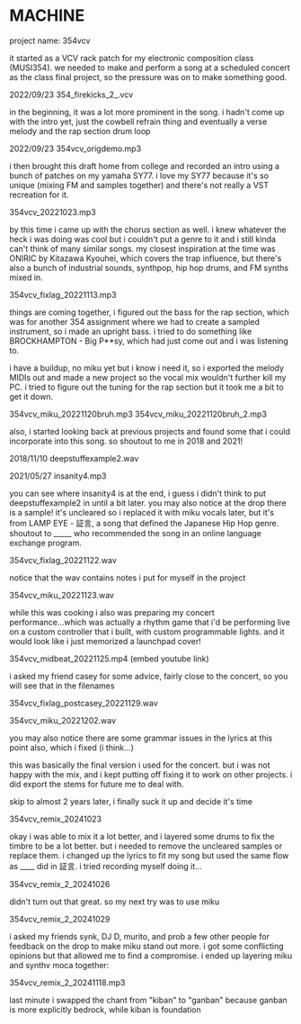 # MACHINE

project name: 354vcv

it started as a VCV rack patch for my electronic composition class (MUSI354). we
needed to make and perform a song at a scheduled concert as the class final
project, so the pressure was on to make something good.

2022/09/23
354_firekicks_2_.vcv

in the beginning, it was a lot more prominent in the song.
i hadn't come up with the intro yet, just the cowbell refrain thing and
eventually a verse melody and the rap section drum loop

2022/09/23
354vcv_origdemo.mp3

i then brought this draft home from college and recorded an intro using a bunch
of patches on my yamaha SY77. i love my SY77 because it's so unique
(mixing FM and samples together) and there's not really a VST recreation for it.

354vcv_20221023.mp3

by this time i came up with the chorus section as well. i knew whatever the heck
i was doing was cool but i couldn't put a genre to it and i still kinda can't
think of many similar songs. my closest inspiration at the time was ONIRIC
by Kitazawa Kyouhei, which covers the trap influence, but there's also a bunch
of industrial sounds, synthpop, hip hop drums, and FM synths mixed in.

354vcv_fixlag_20221113.mp3

things are coming together, i figured out the bass for the rap section, which
was for another 354 assignment where we had to create a sampled instrument, so
i made an upright bass. i tried to do something like BROCKHAMPTON - Big P**sy,
which had just come out and i was listening to.

i have a buildup, no miku yet but i know i need it, so i exported the melody
MIDIs out and made a new project so the vocal mix wouldn't further kill my PC.
i tried to figure out the tuning for the rap section but it took me a bit to get
it down.

354vcv_miku_20221120bruh.mp3
354vcv_miku_20221120bruh_2.mp3

also, i started looking back at previous projects and found some that i could
incorporate into this song. so shoutout to me in 2018 and 2021!

2018/11/10
deepstuffexample2.wav

2021/05/27
insanity4.mp3

you can see where insanity4 is at the end, i guess i didn't think to put
deepstuffexample2 in until a bit later. you may also notice at the drop there
is a sample! it's uncleared so i replaced it with miku vocals later, but it's
from LAMP EYE - 証言, a song that defined the Japanese Hip Hop genre. shoutout
to _____ who recommended the song in an online language exchange program.

354vcv_fixlag_20221122.wav

notice that the wav contains notes i put for myself in the project

354vcv_miku_20221123.wav

while this was cooking i also was preparing my concert performance...which was
actually a rhythm game that i'd be performing live on a custom controller that
i built, with custom programmable lights. and it would look like i just
memorized a launchpad cover!

354vcv_midbeat_20221125.mp4 (embed youtube link)

i asked my friend casey for some advice, fairly close to the concert,
so you will see that in the filenames

354vcv_fixlag_postcasey_20221129.wav

354vcv_miku_20221202.wav

you may also notice there are some grammar issues in the lyrics at this point
also, which i fixed (i think...)

this was basically the final version i used for the concert. but i was not happy
with the mix, and i kept putting off fixing it to work on other projects. i did
export the stems for future me to deal with.

skip to almost 2 years later, i finally suck it up and decide it's time

354vcv_remix_20241023

okay i was able to mix it a lot better, and i layered some drums to fix the
timbre to be a lot better. but i needed to remove the uncleared samples or
replace them. i changed up the lyrics to fit my song but used the same flow as
____ did in 証言. i tried recording myself doing it...

354vcv_remix_2_20241026

didn't turn out that great. so my next try was to use miku

354vcv_remix_2_20241029

i asked my friends synk, DJ D, murito, and prob a few other people for feedback
on the drop to make miku stand out more. i got some conflicting opinions but
that allowed me to find a compromise. i ended up layering miku and synthv moca
together:

354vcv_remix_2_20241118.mp3

last minute i swapped the chant from "kiban" to "ganban" because ganban is more
explicitly bedrock, while kiban is foundation

